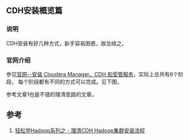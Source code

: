 
## CDH安装概览篇

### 说明
CDH安装有好几种方式，新手容易困惑，故总结之。

### 官网介绍
参见[官网--安装 Cloudera Manager、CDH 和受管服务](http://www.cloudera.com/content/www/zh-CN/documentation/enterprise/5-3-x/topics/cm_ig_intro_to_cm_install.html)，实际上总共有6个阶段，
每个阶段都有不同的方式可以完成。见下图，



参考文章1也是不错的理清思路的文章。



## 参考
1. [轻松学Hadoop系列之 - 理清CDH Hadoop集群安装流程 ](http://blog.csdn.net/hezh914/article/details/51190577)
